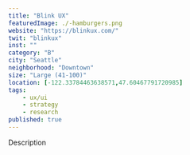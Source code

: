 ```yaml
---
title: "Blink UX"
featuredImage: ./-hamburgers.png
website: "https://blinkux.com/"
twit: "blinkux"
inst: ""
category: "B"
city: "Seattle"
neighborhood: "Downtown"
size: "Large (41-100)"
location: [-122.33784463638571,47.60467791720985]
tags:
    - ux/ui
    - strategy
    - research
published: true
---
```


Description
